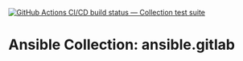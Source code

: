 [![GitHub Actions CI/CD build status — Collection test suite](https://github.com/coll-test/ansible.gitlab/workflows/Collection%20test%20suite/badge.svg?branch=master)](https://github.com/coll-test/ansible.gitlab/actions?query=workflow%3A%22Collection%20test%20suite%22)

Ansible Collection: ansible.gitlab
=================================================